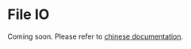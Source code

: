 # File IO

Coming soon. Please refer to [chinese documentation](https://mmengine.readthedocs.io/zh_CN/latest/advanced_tutorials/fileio.html).
